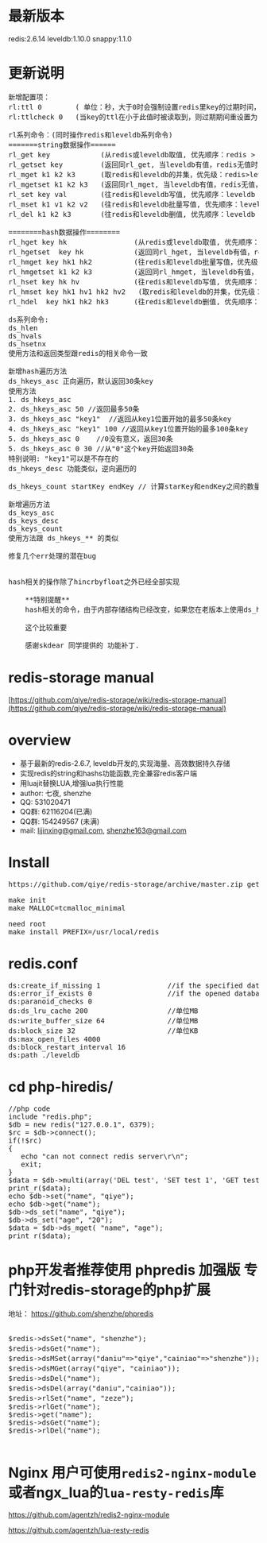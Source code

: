最新版本
==========
redis:2.6.14
leveldb:1.10.0
snappy:1.1.0

更新说明
=========

<pre>
新增配置项：
rl:ttl 0        ( 单位：秒，大于0时会强制设置redis里key的过期时间，仅对rl系列命令有效) 
rl:ttlcheck 0   (当key的ttl在小于此值时被读取到，则过期期间重设置为rl:ttl ) 

rl系列命令：(同时操作redis和leveldb系列命令)
=======string数据操作======
rl_get key            (从redis或leveldb取值, 优先顺序：redis > leveldb)
rl_getset key         (返回同rl_get, 当leveldb有值，redis无值时，会回写到redis)
rl_mget k1 k2 k3      (取redis和leveldb的并集，优先级：redis>leveldb)
rl_mgetset k1 k2 k3   (返回同rl_mget, 当leveldb有值，redis无值，会回写到redis)
rl_set key val        (往redis和leveldb写值, 优先顺序：leveldb > redis, leveldb如果失败，将中断往redis写，返回错误)
rl_mset k1 v1 k2 v2   (往redis和leveldb批量写值, 优先顺序：leveldb > redis, leveldb如果失败，将中断往redis写，返回错误)
rl_del k1 k2 k3       (往redis和leveldb删值, 优先顺序：leveldb > redis)

========hash数据操作========
rl_hget key hk                (从redis或leveldb取值, 优先顺序：redis > leveldb)
rl_hgetset  key hk            (返回同rl_hget, 当leveldb有值，redis无值时，会回写到redis)
rl_hmget key hk1 hk2          (往redis和leveldb批量写值，优先级：redis>leveldb)
rl_hmgetset k1 k2 k3          (返回同rl_hmget, 当leveldb有值，redis无值，会回写到redis)
rl_hset key hk hv             (往redis和leveldb写值, 优先顺序：leveldb > redis, leveldb如果失败，将中断往redis写，返回错误)
rl_hmset key hk1 hv1 hk2 hv2   (取redis和leveldb的并集，优先级：redis>leveldb)
rl_hdel  key hk1 hk2 hk3      (往redis和leveldb删值, 优先顺序：leveldb > redis)

ds系列命令:
ds_hlen
ds_hvals
ds_hsetnx
使用方法和返回类型跟redis的相关命令一致

新增hash遍历方法
ds_hkeys_asc 正向遍历，默认返回30条key
使用方法
1. ds_hkeys_asc
2. ds_hkeys_asc 50 //返回最多50条
3. ds_hkeys_asc "key1"  //返回从key1位置开始的最多50条key
4. ds_hkeys_asc "key1" 100 //返回从key1位置开始的最多100条key
5. ds_hkeys_asc 0    //0没有意义，返回30条
5. ds_hkeys_asc 0 30 //从"0"这个key开始返回30条
特别说明: "key1"可以是不存在的
ds_hkeys_desc 功能类似，逆向遍历的

ds_hkeys_count startKey endKey // 计算starKey和endKey之间的数量，startKey和endKey可以是不存在的

新增遍历方法
ds_keys_asc
ds_keys_desc
ds_keys_count
使用方法跟 ds_hkeys_** 的类似

修复几个err处理的潜在bug


hash相关的操作除了hincrbyfloat之外已经全部实现

    **特别提醒**
    hash相关的命令，由于内部存储结构已经改变，如果您在老版本上使用ds_h** 存储过数据，新版本上无法支持。

    这个比较重要
    
    感谢skdear 同学提供的 功能补丁.
</pre>    
redis-storage manual
=========
[https://github.com/qiye/redis-storage/wiki/redis-storage-manual](https://github.com/qiye/redis-storage/wiki/redis-storage-manual)

overview
=========
  - 基于最新的redis-2.6.7, leveldb开发的,实现海量、高效数据持久存储
  - 实现redis的string和hashs功能函数,完全兼容redis客户端
  - 用luajit替换LUA,增强lua执行性能
  - author: 七夜, shenzhe
  - QQ: 531020471
  - QQ群: 62116204(已满)
  - QQ群: 154249567 (未满)
  - mail: lijinxing@gmail.com, shenzhe163@gmail.com


Install
=========
<pre>
https://github.com/qiye/redis-storage/archive/master.zip get source code
    
make init
make MALLOC=tcmalloc_minimal

need root
make install PREFIX=/usr/local/redis
</pre>

redis.conf
=========
<pre>
ds:create_if_missing 1                //if the specified database didn't exist will create a new one
ds:error_if_exists 0                  //if the opened database exsits will throw exception
ds:paranoid_checks 0
ds:ds_lru_cache 200                   //单位MB
ds:write_buffer_size 64               //单位MB
ds:block_size 32                      //单位KB
ds:max_open_files 4000
ds:block_restart_interval 16
ds:path ./leveldb
</pre>


cd php-hiredis/
=========
<pre>
//php code 
include "redis.php";
$db = new redis("127.0.0.1", 6379);
$rc = $db->connect();
if(!$rc)
{
   echo "can not connect redis server\r\n";
   exit;
}  
$data = $db->multi(array('DEL test', 'SET test 1', 'GET test'));
print_r($data);
echo $db->set("name", "qiye");
echo $db->get("name");
$db->ds_set("name", "qiye");
$db->ds_set("age", "20");
$data = $db->ds_mget( "name", "age");
print_r($data);
</pre>

php开发者推荐使用 phpredis 加强版 专门针对redis-storage的php扩展
=========

地址： https://github.com/shenzhe/phpredis

<pre>

$redis->dsSet("name", "shenzhe");  								//把数据存到leveldb
$redis->dsGet("name");            						 		//从leveldb取出数据, 输出 shenzhe
$redis->dsMSet(array("daniu"=>"qiye","cainiao"=>"shenzhe"));	//批量把数据存到leveldb; keys结构 array("key1"=>"val1", "key2"=>"val2")       
$redis->dsMGet(array("qiye", "cainiao"));       				//批量从leveldb取出数据
$redis->dsDel("name");               							//从leveldb删除数据， $key可以是字符串，也可是key的数组集合（相当于批量删除）
$redis->dsDel(array("daniu","cainiao"));               			//从leveldb删除数据， $key可以是字符串，也可是key的数组集合（相当于批量删除）
$redis->rlSet("name", "zeze");       							//先把数据存到leveldb，再存到redis
$redis->rlGet("name");
$redis->get("name");
$redis->dsGet("name");
$redis->rlDel("name");

</pre>

Nginx 用户可使用`redis2-nginx-module`或者ngx_lua的`lua-resty-redis`库
=========

https://github.com/agentzh/redis2-nginx-module

https://github.com/agentzh/lua-resty-redis

